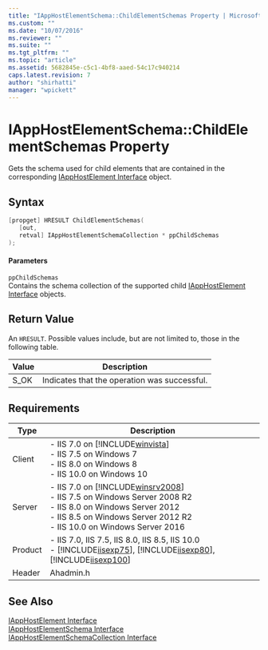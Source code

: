 ```yaml
---
title: "IAppHostElementSchema::ChildElementSchemas Property | Microsoft Docs"
ms.custom: ""
ms.date: "10/07/2016"
ms.reviewer: ""
ms.suite: ""
ms.tgt_pltfrm: ""
ms.topic: "article"
ms.assetid: 5682845e-c5c1-4bf8-aaed-54c17c940214
caps.latest.revision: 7
author: "shirhatti"
manager: "wpickett"
---
```

# IAppHostElementSchema::ChildElementSchemas Property
Gets the schema used for child elements that are contained in the corresponding [IAppHostElement Interface](../../web-development-reference\webdev-native-api-reference/iapphostelement-interface.md) object.  
  
## Syntax  
  
```cpp  
[propget] HRESULT ChildElementSchemas(  
   [out,  
   retval] IAppHostElementSchemaCollection * ppChildSchemas  
);  
```  
  
#### Parameters  
 `ppChildSchemas`  
 Contains the schema collection of the supported child [IAppHostElement Interface](../../web-development-reference\webdev-native-api-reference/iapphostelement-interface.md) objects.  
  
## Return Value  
 An `HRESULT`. Possible values include, but are not limited to, those in the following table.  
  
|Value|Description|  
|-----------|-----------------|  
|S_OK|Indicates that the operation was successful.|  
  
## Requirements  
  
|Type|Description|  
|----------|-----------------|  
|Client|-   IIS 7.0 on [!INCLUDE[winvista](../../wmi-provider/includes/winvista-md.md)]<br />-   IIS 7.5 on Windows 7<br />-   IIS 8.0 on Windows 8<br />-   IIS 10.0 on Windows 10|  
|Server|-   IIS 7.0 on [!INCLUDE[winsrv2008](../../wmi-provider/includes/winsrv2008-md.md)]<br />-   IIS 7.5 on Windows Server 2008 R2<br />-   IIS 8.0 on Windows Server 2012<br />-   IIS 8.5 on Windows Server 2012 R2<br />-   IIS 10.0 on Windows Server 2016|  
|Product|-   IIS 7.0, IIS 7.5, IIS 8.0, IIS 8.5, IIS 10.0<br />-   [!INCLUDE[iisexp75](../../web-development-reference/native-code-api-reference/includes/iisexp75-md.md)], [!INCLUDE[iisexp80](../../web-development-reference/native-code-api-reference/includes/iisexp80-md.md)], [!INCLUDE[iisexp100](../../web-development-reference/native-code-api-reference/includes/iisexp100-md.md)]|  
|Header|Ahadmin.h|  
  
## See Also  
 [IAppHostElement Interface](../../web-development-reference\webdev-native-api-reference/iapphostelement-interface.md)   
 [IAppHostElementSchema Interface](../../web-development-reference\webdev-native-api-reference/iapphostelementschema-interface.md)   
 [IAppHostElementSchemaCollection Interface](../../web-development-reference\webdev-native-api-reference/iapphostelementschemacollection-interface.md)